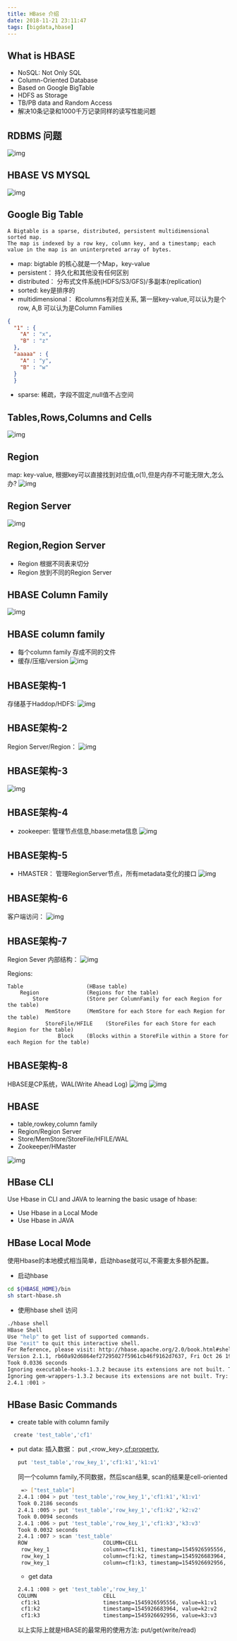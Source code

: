 ```yaml
---
title: HBase 介绍
date: 2018-11-21 23:11:47
tags: [bigdata,hbase]
---
```


## What is HBASE

- NoSQL: Not Only SQL
- Column-Oriented Database
- Based on Google BigTable
- HDFS as Storage
- TB/PB data and Random Access
- 解决10条记录和1000千万记录同样的读写性能问题



## RDBMS 问题

![img](/images/db-e.jpg)

## HBASE VS MYSQL

![img](/images/habseVSmysql.jpg)

## Google Big Table
```
A Bigtable is a sparse, distributed, persistent multidimensional sorted map.
The map is indexed by a row key, column key, and a timestamp; each value in the map is an uninterpreted array of bytes.
```

- map: bigtable 的核心就是一个Map，key-value
- persistent： 持久化和其他没有任何区别
- distributed： 分布式文件系统(HDFS/S3/GFS)/多副本(replication)
- sorted: key是排序的
- multidimensional： 和columns有对应关系, 第一层key-value,可以认为是个row, A,B 可以认为是Column Families
```json
{
  "1" : {
    "A" : "x",
    "B" : "z"
  },
  "aaaaa" : {
    "A" : "y",
    "B" : "w"
  }
  }
```
- sparse: 稀疏，字段不固定,null值不占空间

## Tables,Rows,Columns and Cells

![img](/images/table_row_col.jpg)

## Region

map: key-value, 根据key可以直接找到对应值,o(1),但是内存不可能无限大,怎么办?
![img](/images/regions.jpg)

## Region Server

![img](/images/regserver.jpg)

## Region,Region Server

- Region 根据不同表来切分
- Region 放到不同的Region Server

## HBASE Column Family
![img](/images/Hbase_CF.jpg)

## HBASE column family 
- 每个column family 存成不同的文件
- 缓存/压缩/version
  ![img](/images/reg_hfile.jpg)

## HBASE架构-1

存储基于Haddop/HDFS:
![img](/images/hbase-1.jpg)

## HBASE架构-2
Region Server/Region：
![img](/images/hbase-2.jpg)

## HBASE架构-3
![img](/images/hbase-3.jpg)

## HBASE架构-4
- zookeeper: 管理节点信息,hbase:meta信息
![img](/images/HBASE-4.jpg)

## HBASE架构-5
- HMASTER： 管理RegionServer节点，所有metadata变化的接口
![img](/images/HBASE-5.jpg)

## HBASE架构-6
客户端访问：
![img](/images/hbase-7.jpg)

## HBASE架构-7

Region Sever 内部结构：
![img](/images/hbase-10.jpg)

Regions:
```
Table                    (HBase table)
    Region               (Regions for the table)
        Store            (Store per ColumnFamily for each Region for the table)
            MemStore     (MemStore for each Store for each Region for the table)
            StoreFile/HFILE    (StoreFiles for each Store for each Region for the table)
                Block    (Blocks within a StoreFile within a Store for each Region for the table)
```

## HBASE架构-8

HBASE是CP系统，WAL(Write Ahead Log)
![img](/images/hbase-11.jpg)
![img](/images/hbase_wp.jpg)


## HBASE

- table,rowkey,column family
- Region/Region Server
- Store/MemStore/StoreFile/HFILE/WAL
- Zookeeper/HMaster

![img](https://mapr.com/blog/in-depth-look-hbase-architecture/assets/blogimages/HBaseArchitecture-Blog-Fig3.png)

## HBase CLI

Use Hbase in CLI and JAVA to learning the basic usage of hbase:

- Use Hbase in a Local Mode
- Use Hbase in JAVA 

## HBase Local Mode

使用Hbase的本地模式相当简单，启动hbase就可以,不需要太多额外配置。

- 启动hbase
```sh
cd ${HBASE_HOME}/bin
sh start-hbase.sh
```
- 使用hbase shell 访问
  
```sh
./hbase shell
HBase Shell
Use "help" to get list of supported commands.
Use "exit" to quit this interactive shell.
For Reference, please visit: http://hbase.apache.org/2.0/book.html#shell
Version 2.1.1, rb60a92d6864ef27295027f5961cb46f9162d7637, Fri Oct 26 19:27:03 PDT 2018
Took 0.0336 seconds
Ignoring executable-hooks-1.3.2 because its extensions are not built. Try: gem pristine executable-hooks --version 1.3.2
Ignoring gem-wrappers-1.3.2 because its extensions are not built. Try: gem pristine gem-wrappers --version 1.3.2
2.4.1 :001 >
```

## HBase Basic Commands

- create table with column family
  
```sh
  create 'test_table','cf1'
```

- put data: 插入数据： put <table>,<row_key>,<cf:property>,<value>
```sh
put 'test_table','row_key_1','cf1:k1','k1:v1'
```
同一个column family,不同数据，然后scan结果, scan的结果是cell-oriented

```sh
 => ["test_table"]
2.4.1 :004 > put 'test_table','row_key_1','cf1:k1','k1:v1'
Took 0.2186 seconds
2.4.1 :005 > put 'test_table','row_key_1','cf1:k2','k2:v2'
Took 0.0094 seconds
2.4.1 :006 > put 'test_table','row_key_1','cf1:k3','k3:v3'
Took 0.0032 seconds
2.4.1 :007 > scan 'test_table'
ROW                        COLUMN+CELL
 row_key_1                 column=cf1:k1, timestamp=1545926595556, value=k1:v1
 row_key_1                 column=cf1:k2, timestamp=1545926683964, value=k2:v2
 row_key_1                 column=cf1:k3, timestamp=1545926692956, value=k3:v3
```

- get data

```sh
2.4.1 :008 > get 'test_table','row_key_1'
COLUMN                     CELL
 cf1:k1                    timestamp=1545926595556, value=k1:v1
 cf1:k2                    timestamp=1545926683964, value=k2:v2
 cf1:k3                    timestamp=1545926692956, value=k3:v3
```

以上实际上就是HBASE的最常用的使用方法: put/get(write/read)









